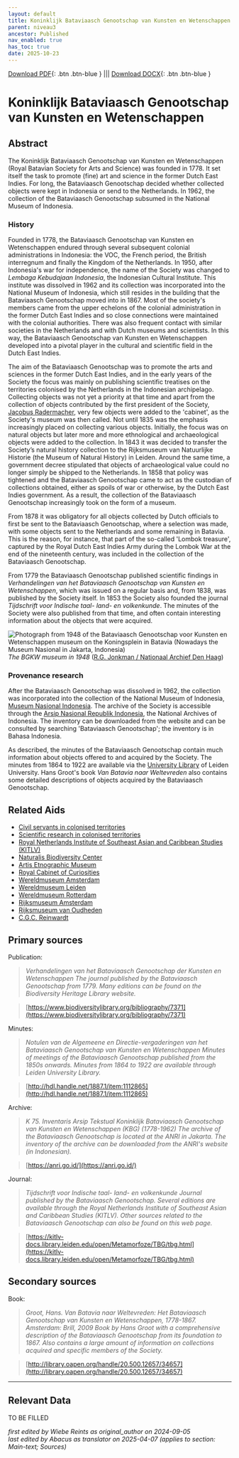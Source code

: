 ```yaml
---
layout: default
title: Koninklijk Bataviaasch Genootschap van Kunsten en Wetenschappen
parent: niveau3
ancestor: Published
nav_enabled: true
has_toc: true
date: 2025-10-23
--- 
```



[Download PDF](https://raw.githubusercontent.com/colonial-heritage/research-guides-dev/refs/heads/main/EXPORTS/published/PDF/niveau3/English/BGKW.pdf){: .btn .btn-blue } |||    [Download DOCX](https://raw.githubusercontent.com/colonial-heritage/research-guides-dev/refs/heads/main/EXPORTS/published/DOCX/niveau3/English/BGKW.docx){: .btn .btn-blue }


# Koninklijk Bataviaasch Genootschap van Kunsten en Wetenschappen


## Abstract

The Koninklijk Bataviaasch Genootschap van Kunsten en Wetenschappen (Royal Batavian Society for Arts and Science) was founded in 1778. It set itself the task to promote (fine) art and science in the former Dutch East Indies. For long, the Bataviaasch Genootschap decided whether collected objects were kept in Indonesia or send to the Netherlands. In 1962, the collection of the Bataviaasch Genootschap subsumed in the National Museum of Indonesia.

### History

Founded in 1778, the Bataviaasch Genootschap van Kunsten en Wetenschappen endured through several subsequent colonial administrations in Indonesia: the VOC, the French period, the British interregnum and finally the Kingdom of the Netherlands. In 1950, after Indonesia's war for independence, the name of the Society was changed to *Lembaga Kebudajaan Indonesia*, the Indonesian Cultural Institute. This institute was dissolved in 1962 and its collection was incorporated into the National Museum of Indonesia, which still resides in the building that the Bataviaasch Genootschap moved into in 1867. Most of the society's members came from the upper echelons of the colonial administration in the former Dutch East Indies and so close connections were maintained with the colonial authorities. There was also frequent contact with similar societies in the Netherlands and with Dutch museums and scientists. In this way, the Bataviaasch Genootschap van Kunsten en Wetenschappen developed into a pivotal player in the cultural and scientific field in the Dutch East Indies.

The aim of the Bataviaasch Genootschap was to promote the arts and sciences in the former Dutch East Indies, and in the early years of the Society the focus was mainly on publishing scientific treatises on the territories colonised by the Netherlands in the Indonesian archipelago. Collecting objects was not yet a priority at that time and apart from the collection of objects contributed by the first president of the Society, [Jacobus Radermacher](http://www.wikidata.org/entity/Q945130), very few objects were added to the 'cabinet', as the Society's museum was then called. Not until 1835 was the emphasis increasingly placed on collecting various objects. Initially, the focus was on natural objects but later more and more ethnological and archaeological objects were added to the collection. In 1843 it was decided to transfer the Society’s natural history collection to the Rijksmuseum van Natuurlijke Historie (the Museum of Natural History) in Leiden. Around the same time, a government decree stipulated that objects of archaeological value could no longer simply be shipped to the Netherlands. In 1858 that policy was tightened and the Bataviaasch Genootschap came to act as the custodian of collections obtained, either as spoils of war or otherwise, by the Dutch East Indies government. As a result, the collection of the Bataviaasch Genootschap increasingly took on the form of a museum. 

From 1878 it was obligatory for all objects collected by Dutch officials to first be sent to the Bataviaasch Genootschap, where a selection was made, with some objects sent to the Netherlands and some remaining in Batavia. This is the reason, for instance, that part of the so-called 'Lombok treasure', captured by the Royal Dutch East Indies Army during the Lombok War at the end of the nineteenth century, was included in the collection of the Bataviaasch Genootschap.

From 1779 the Bataviaasch Genootschap published scientific findings in *Verhandelingen van het Bataviaasch Genootschap van Kunsten en Wetenschappen*, which was issued on a regular basis and, from 1838, was published by the Society itself. In 1853 the Society also founded the journal *Tijdschrift voor Indische taal- land- en volkenkunde*. The minutes of the Society were also published from that time, and often contain interesting information about the objects that were acquired.

![Photograph from 1948 of the Bataviaasch Genootschap voor Kunsten en Wetenschappen museum on the Koningsplein in Batavia (Nowadays the Museum Nasional in Jakarta, Indonesia)](https://upload.wikimedia.org/wikipedia/commons/8/80/Museum_van_het_Bataviaasch_Genootschap_gedung_gajah_aan_het_Koningsplein%2C_Bestanddeelnr_13905.jpg)
_The BGKW museum in 1948_ ([R.G. Jonkman / Nationaal Archief Den Haag](https://commons.wikimedia.org/wiki/File:Museum_van_het_Bataviaasch_Genootschap_gedung_gajah_aan_het_Koningsplein,_Bestanddeelnr_13905.jpg))

### Provenance research

After the Bataviaasch Genootschap was dissolved in 1962, the collection was incorporated into the collection of the National Museum of Indonesia, [Museum Nasional Indonesia](https://www.museumnasional.or.id/). The archive of the Society is accessible through the [Arsip Nasional Republik Indonesia](https://anri.go.id/), the National Archives of Indonesia. The inventory can be downloaded from the website and can be consulted by searching 'Bataviaasch Genootschap'; the inventory is in Bahasa Indonesia. 

As described, the minutes of the Bataviaasch Genootschap contain much information about objects offered to and acquired by the Society. The minutes from 1864 to 1922 are available via the [University Library](http://hdl.handle.net/1887.1/item:1112865) of Leiden University. Hans Groot's book *Van Batavia naar Weltevreden* also contains some detailed descriptions of objects acquired by the Bataviaasch Genootschap.


## Related Aids

 - [Civil servants in colonised territories](niveau2/English/CivilServants_20240316.yml)  
 - [Scientific research in colonised territories](niveau2/English/Science_20240821.yml)  
 - [Royal Netherlands Institute of Southeast Asian and Caribbean Studies (KITLV)](niveau3/English/KITLV_20240704.yml)  
 - [Naturalis Biodiversity Center](niveau3/English/Naturalis_20270710.yml)  
 - [Artis Etnographic Museum](niveau3/English/EMArtis_20240712.yml)  
 - [Royal Cabinet of Curiosities](niveau3/English/KKZ_20240417.yml)  
 - [Wereldmuseum Amsterdam](niveau3/English/WMAmsterdam_20240809.yml)  
 - [Wereldmuseum Leiden](niveau3/English/WMLeiden_20240508.yml)  
 - [Wereldmuseum Rotterdam](niveau3/English/WMRotterdam_2040822.yml)  
 - [Rijksmuseum Amsterdam](niveau3/English/RijksmuseumAmsterdam_20240905.yml)  
 - [Rijksmuseum van Oudheden](niveau3/English/RMO_20241106.yml)  
 - [C.G.C. Reinwardt](niveau3/English/Reinwardt_20241217.yml)  

## Primary sources

Publication:
  > *Verhandelingen van het Bataviaasch Genootschap der Kunsten en Wetenschappen*
  > _The journal published by the Bataviaasch Genootschap from 1779. Many editions can be found on the Biodiversity Heritage Library website._  

  > [https://www.biodiversitylibrary.org/bibliography/7371](https://www.biodiversitylibrary.org/bibliography/7371)

Minutes:
  > *Notulen van de Algemeene en Directie-vergaderingen van het Bataviaasch Genootschap van Kunsten en Wetenschappen*
  > _Minutes of meetings of the Bataviaasch Genootschap published from the 1850s onwards. Minutes from 1864 to 1922 are available through Leiden University Library._  

  > [http://hdl.handle.net/1887.1/item:1112865](http://hdl.handle.net/1887.1/item:1112865)

Archive:
  > *K 75. Inventaris Arsip Tekstual Koninklijk Bataviaasch Genootschap van Kunsten en Wetenschappen (KBG) (1778-1962)*
  > _The archive of the Bataviaasch Genootschap is located at the ANRI in Jakarta. The inventory of the archive can be downloaded from the ANRI's website (in Indonesian)._  

  > [https://anri.go.id/](https://anri.go.id/)

Journal:
  > *Tijdschrift voor Indische taal- land- en volkenkunde*
  > _Journal published by the Bataviaasch Genootschap. Several editions are available through the Royal Netherlands Institute of Southeast Asian and Caribbean Studies (KITLV). Other sources related to the Bataviaasch Genootschap can also be found on this web page._  

  > [https://kitlv-docs.library.leiden.edu/open/Metamorfoze/TBG/tbg.html](https://kitlv-docs.library.leiden.edu/open/Metamorfoze/TBG/tbg.html)

## Secondary sources

Book:
  > *Groot, Hans. Van Batavia naar Weltevreden: Het Bataviaasch Genootschap van Kunsten en Wetenschappen, 1778-1867. Amsterdam: Brill, 2009*
  > _Book by Hans Groot with a comprehensive description of the Bataviaasch Genootschap from its foundation to 1867. Also contains a large amount of information on collections acquired and specific members of the Society._  

  > [http://library.oapen.org/handle/20.500.12657/34657](http://library.oapen.org/handle/20.500.12657/34657)



---
## Relevant Data 
TO BE FILLED

_first edited by Wiebe Reints as original_author on 2024-09-05_  
_last edited by Abacus as translator on 2025-04-07
(applies to section: Main-text; Sources)_
        